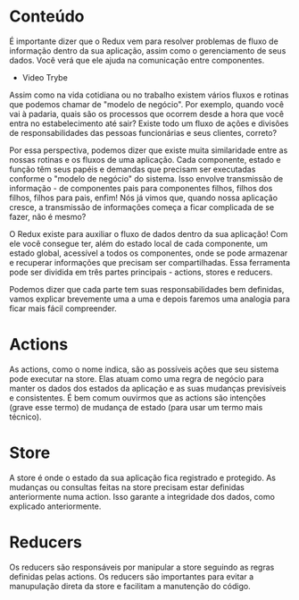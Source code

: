 # Conteúdo
É importante dizer que o Redux vem para resolver problemas de fluxo de informação dentro da sua aplicação, assim como o gerenciamento de seus dados. Você verá que ele ajuda na comunicação entre componentes.

- Video Trybe

Assim como na vida cotidiana ou no trabalho existem vários fluxos e rotinas que podemos chamar de "modelo de negócio". Por exemplo, quando você vai à padaria, quais são os processos que ocorrem desde a hora que você entra no estabelecimento até sair? Existe todo um fluxo de ações e divisões de responsabilidades das pessoas funcionárias e seus clientes, correto?

Por essa perspectiva, podemos dizer que existe muita similaridade entre as nossas rotinas e os fluxos de uma aplicação. Cada componente, estado e função têm seus papéis e demandas que precisam ser executadas conforme o "modelo de negócio" do sistema. Isso envolve transmissão de informação - de componentes pais para componentes filhos, filhos dos filhos, filhos para pais, enfim! Nós já vimos que, quando nossa aplicação cresce, a transmissão de informações começa a ficar complicada de se fazer, não é mesmo?

O Redux existe para auxiliar o fluxo de dados dentro da sua aplicação! Com ele você consegue ter, além do estado local de cada componente, um estado global, acessível a todos os componentes, onde se pode armazenar e recuperar informações que precisam ser compartilhadas. Essa ferramenta pode ser dividida em três partes principais - actions, stores e reducers.

Podemos dizer que cada parte tem suas responsabilidades bem definidas, vamos explicar brevemente uma a uma e depois faremos uma analogia para ficar mais fácil compreender.

# Actions
As actions, como o nome indica, são as possíveis ações que seu sistema pode executar na store. Elas atuam como uma regra de negócio para manter os dados dos estados da aplicação e as suas mudanças previsíveis e consistentes. É bem comum ouvirmos que as actions são intenções (grave esse termo) de mudança de estado (para usar um termo mais técnico).

# Store
A store é onde o estado da sua aplicação fica registrado e protegido. As mudanças ou consultas feitas na store precisam estar definidas anteriormente numa action. Isso garante a integridade dos dados, como explicado anteriormente.

# Reducers
Os reducers são responsáveis por manipular a store seguindo as regras definidas pelas actions. Os reducers são importantes para evitar a manupulação direta da store e facilitam a manutenção do código.
